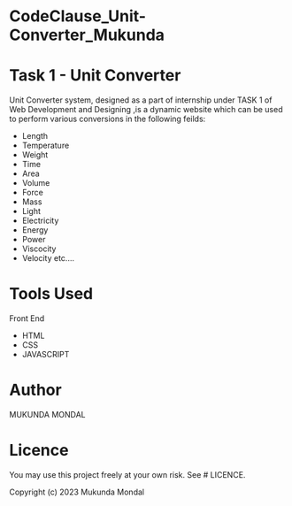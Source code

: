 # CodeClause_Unit-Converter_Mukunda
# Task 1 - Unit Converter

Unit Converter system, designed as a part of internship under TASK 1 of Web Development and Designing ,is a dynamic website which can be used to perform various conversions in the following feilds:

* Length
* Temperature
* Weight
* Time
* Area
* Volume
* Force
* Mass
* Light
* Electricity
* Energy
* Power
* Viscocity
* Velocity
  etc....



# Tools Used
  Front End

* HTML
* CSS
* JAVASCRIPT



# Author

MUKUNDA MONDAL

# Licence


You may use this project freely at your own risk. See # LICENCE.


Copyright (c) 2023   Mukunda Mondal


